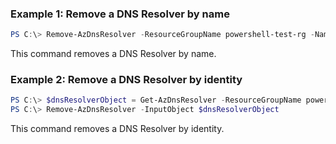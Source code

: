### Example 1: Remove a DNS Resolver by name
```powershell
PS C:\> Remove-AzDnsResolver -ResourceGroupName powershell-test-rg -Name psdnsresolvername33nmy1fz
```
This command removes a DNS Resolver by name.

### Example 2: Remove a DNS Resolver by identity
```powershell
PS C:\> $dnsResolverObject = Get-AzDnsResolver -ResourceGroupName powershell-test-rg -Name  psdnsresolvername33nmy1fz
PS C:\> Remove-AzDnsResolver -InputObject $dnsResolverObject 
```

This command removes a DNS Resolver by identity.


